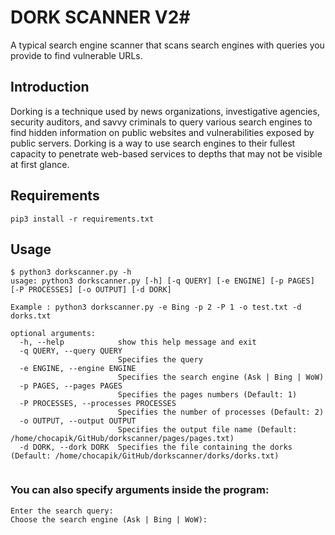 # DORK SCANNER V2#

A typical search engine scanner that scans search engines with queries you provide to find vulnerable URLs.


## Introduction ##

Dorking is a technique used by news organizations, investigative agencies, security auditors, and savvy criminals to query various search engines to find hidden information on public websites and vulnerabilities exposed by public servers. Dorking is a way to use search engines to their fullest capacity to penetrate web-based services to depths that may not be visible at first glance.

## Requirements ##

```
pip3 install -r requirements.txt
```

## Usage ##

```
$ python3 dorkscanner.py -h
usage: python3 dorkscanner.py [-h] [-q QUERY] [-e ENGINE] [-p PAGES] [-P PROCESSES] [-o OUTPUT] [-d DORK]

Example : python3 dorkscanner.py -e Bing -p 2 -P 1 -o test.txt -d dorks.txt

optional arguments:
  -h, --help            show this help message and exit
  -q QUERY, --query QUERY
                        Specifies the query
  -e ENGINE, --engine ENGINE
                        Specifies the search engine (Ask | Bing | WoW)
  -p PAGES, --pages PAGES
                        Specifies the pages numbers (Default: 1)
  -P PROCESSES, --processes PROCESSES
                        Specifies the number of processes (Default: 2)
  -o OUTPUT, --output OUTPUT
                        Specifies the output file name (Default: /home/chocapik/GitHub/dorkscanner/pages/pages.txt)
  -d DORK, --dork DORK  Specifies the file containing the dorks (Default: /home/chocapik/GitHub/dorkscanner/dorks/dorks.txt)
  
```

### You can also specify arguments inside the program:

```
Enter the search query: 
Choose the search engine (Ask | Bing | WoW):
```

